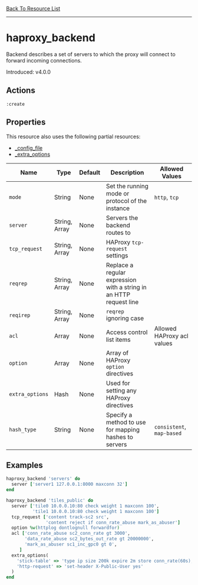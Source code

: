 [Back To Resource List](https://github.com/sous-chefs/haproxy#resources)

---

# haproxy_backend

Backend describes a set of servers to which the proxy will connect to forward incoming connections.

Introduced: v4.0.0

## Actions

`:create`

## Properties

This resource also uses the following partial resources:

* [_config_file](https://github.com/sous-chefs/haproxy/tree/master/documentation/partial_config_file.md)
* [_extra_options](https://github.com/sous-chefs/haproxy/tree/master/documentation/partial_extra_options.md)

| Name            | Type          | Default | Description                                                        | Allowed Values             |
| --------------- | ------------- | ------- | ------------------------------------------------------------------ | -------------------------- |
| `mode`          | String        | None    | Set the running mode or protocol of the instance                   | `http`, `tcp`              |
| `server`        | String, Array | None    | Servers the backend routes to                                      |
| `tcp_request`   | String, Array | None    | HAProxy `tcp-request` settings                                     |
| `reqrep`        | String, Array | None    | Replace a regular expression with a string in an HTTP request line |
| `reqirep`       | String, Array | None    | `reqrep` ignoring case                                             |
| `acl`           | Array         | None    | Access control list items                                          | Allowed HAProxy acl values |
| `option`        | Array         | None    | Array of HAProxy `option` directives                               |
| `extra_options` | Hash          | None    | Used for setting any HAProxy directives                            |
| `hash_type`     | String        | None    | Specify a method to use for mapping hashes to servers              | `consistent`, `map-based`  |

## Examples

```ruby
haproxy_backend 'servers' do
  server ['server1 127.0.0.1:8000 maxconn 32']
end
```

```ruby
haproxy_backend 'tiles_public' do
  server ['tile0 10.0.0.10:80 check weight 1 maxconn 100',
          'tile1 10.0.0.10:80 check weight 1 maxconn 100']
  tcp_request ['content track-sc2 src',
               'content reject if conn_rate_abuse mark_as_abuser']
  option %w(httplog dontlognull forwardfor)
  acl ['conn_rate_abuse sc2_conn_rate gt 3000',
       'data_rate_abuse sc2_bytes_out_rate gt 20000000',
       'mark_as_abuser sc1_inc_gpc0 gt 0',
     ]
  extra_options(
    'stick-table' => 'type ip size 200k expire 2m store conn_rate(60s),bytes_out_rate(60s)',
    'http-request' => 'set-header X-Public-User yes'
  )
end
```
